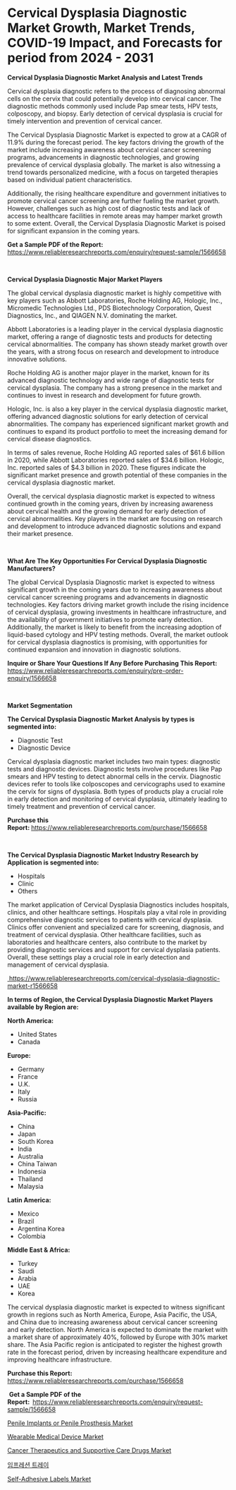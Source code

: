<p><h1>Cervical Dysplasia Diagnostic Market Growth, Market Trends, COVID-19 Impact, and Forecasts for period from 2024 - 2031</h1></p><p><strong>Cervical Dysplasia Diagnostic Market Analysis and Latest Trends</strong></p>
<p><p>Cervical dysplasia diagnostic refers to the process of diagnosing abnormal cells on the cervix that could potentially develop into cervical cancer. The diagnostic methods commonly used include Pap smear tests, HPV tests, colposcopy, and biopsy. Early detection of cervical dysplasia is crucial for timely intervention and prevention of cervical cancer.</p><p>The Cervical Dysplasia Diagnostic Market is expected to grow at a CAGR of 11.9% during the forecast period. The key factors driving the growth of the market include increasing awareness about cervical cancer screening programs, advancements in diagnostic technologies, and growing prevalence of cervical dysplasia globally. The market is also witnessing a trend towards personalized medicine, with a focus on targeted therapies based on individual patient characteristics.</p><p>Additionally, the rising healthcare expenditure and government initiatives to promote cervical cancer screening are further fueling the market growth. However, challenges such as high cost of diagnostic tests and lack of access to healthcare facilities in remote areas may hamper market growth to some extent. Overall, the Cervical Dysplasia Diagnostic Market is poised for significant expansion in the coming years.</p></p>
<p><strong>Get a Sample PDF of the Report:&nbsp;</strong> <a href="https://www.reliableresearchreports.com/enquiry/request-sample/1566658">https://www.reliableresearchreports.com/enquiry/request-sample/1566658</a></p>
<p>&nbsp;</p>
<p><strong>Cervical Dysplasia Diagnostic Major Market Players</strong></p>
<p><p>The global cervical dysplasia diagnostic market is highly competitive with key players such as Abbott Laboratories, Roche Holding AG, Hologic, Inc., Micromedic Technologies Ltd., PDS Biotechnology Corporation, Quest Diagnostics, Inc., and QIAGEN N.V. dominating the market.</p><p>Abbott Laboratories is a leading player in the cervical dysplasia diagnostic market, offering a range of diagnostic tests and products for detecting cervical abnormalities. The company has shown steady market growth over the years, with a strong focus on research and development to introduce innovative solutions.</p><p>Roche Holding AG is another major player in the market, known for its advanced diagnostic technology and wide range of diagnostic tests for cervical dysplasia. The company has a strong presence in the market and continues to invest in research and development for future growth.</p><p>Hologic, Inc. is also a key player in the cervical dysplasia diagnostic market, offering advanced diagnostic solutions for early detection of cervical abnormalities. The company has experienced significant market growth and continues to expand its product portfolio to meet the increasing demand for cervical disease diagnostics.</p><p>In terms of sales revenue, Roche Holding AG reported sales of $61.6 billion in 2020, while Abbott Laboratories reported sales of $34.6 billion. Hologic, Inc. reported sales of $4.3 billion in 2020. These figures indicate the significant market presence and growth potential of these companies in the cervical dysplasia diagnostic market.</p><p>Overall, the cervical dysplasia diagnostic market is expected to witness continued growth in the coming years, driven by increasing awareness about cervical health and the growing demand for early detection of cervical abnormalities. Key players in the market are focusing on research and development to introduce advanced diagnostic solutions and expand their market presence.</p></p>
<p>&nbsp;</p>
<p><strong>What Are The Key Opportunities For Cervical Dysplasia Diagnostic Manufacturers?</strong></p>
<p><p>The global Cervical Dysplasia Diagnostic market is expected to witness significant growth in the coming years due to increasing awareness about cervical cancer screening programs and advancements in diagnostic technologies. Key factors driving market growth include the rising incidence of cervical dysplasia, growing investments in healthcare infrastructure, and the availability of government initiatives to promote early detection. Additionally, the market is likely to benefit from the increasing adoption of liquid-based cytology and HPV testing methods. Overall, the market outlook for cervical dysplasia diagnostics is promising, with opportunities for continued expansion and innovation in diagnostic solutions.</p></p>
<p><strong>Inquire or Share Your Questions If Any Before Purchasing This Report:</strong> <a href="https://www.reliableresearchreports.com/enquiry/pre-order-enquiry/1566658">https://www.reliableresearchreports.com/enquiry/pre-order-enquiry/1566658</a></p>
<p>&nbsp;</p>
<p><strong>Market Segmentation</strong></p>
<p><strong>The Cervical Dysplasia Diagnostic Market Analysis by types is segmented into:</strong></p>
<p><ul><li>Diagnostic Test</li><li>Diagnostic Device</li></ul></p>
<p><p>Cervical dysplasia diagnostic market includes two main types: diagnostic tests and diagnostic devices. Diagnostic tests involve procedures like Pap smears and HPV testing to detect abnormal cells in the cervix. Diagnostic devices refer to tools like colposcopes and cervicographs used to examine the cervix for signs of dysplasia. Both types of products play a crucial role in early detection and monitoring of cervical dysplasia, ultimately leading to timely treatment and prevention of cervical cancer.</p></p>
<p><strong>Purchase this Report:&nbsp;</strong><a href="https://www.reliableresearchreports.com/purchase/1566658">https://www.reliableresearchreports.com/purchase/1566658</a></p>
<p>&nbsp;</p>
<p><strong>The Cervical Dysplasia Diagnostic Market Industry Research by Application is segmented into:</strong></p>
<p><ul><li>Hospitals</li><li>Clinic</li><li>Others</li></ul></p>
<p><p>The market application of Cervical Dysplasia Diagnostics includes hospitals, clinics, and other healthcare settings. Hospitals play a vital role in providing comprehensive diagnostic services to patients with cervical dysplasia. Clinics offer convenient and specialized care for screening, diagnosis, and treatment of cervical dysplasia. Other healthcare facilities, such as laboratories and healthcare centers, also contribute to the market by providing diagnostic services and support for cervical dysplasia patients. Overall, these settings play a crucial role in early detection and management of cervical dysplasia.</p></p>
<p><a href="https://www.reliableresearchreports.com/cervical-dysplasia-diagnostic-market-r1566658">&nbsp;https://www.reliableresearchreports.com/cervical-dysplasia-diagnostic-market-r1566658</a></p>
<p><strong>In terms of Region, the Cervical Dysplasia Diagnostic Market Players available by Region are:</strong></p>
<p>
    <p> <strong> North America: </strong>
        <ul>
            <li>United States</li>
            <li>Canada</li>
        </ul>
        </p> 
    <p> <strong> Europe: </strong>
        <ul>
            <li>Germany</li>
            <li>France</li>
            <li>U.K.</li>
            <li>Italy</li>
            <li>Russia</li>
        </ul>
        </p> 
    <p> <strong> Asia-Pacific: </strong>
        <ul>
            <li>China</li>
            <li>Japan</li>
            <li>South Korea</li>
            <li>India</li>
            <li>Australia</li>
            <li>China Taiwan</li>
            <li>Indonesia</li>
            <li>Thailand</li>
            <li>Malaysia</li>
        </ul>
        </p> 
    <p> <strong> Latin America: </strong>
        <ul>
            <li>Mexico</li>
            <li>Brazil</li>
            <li>Argentina Korea</li>
            <li>Colombia</li>
        </ul>
        </p> 
    <p> <strong> Middle East & Africa: </strong>
        <ul>
            <li>Turkey</li>
            <li>Saudi</li>
            <li>Arabia</li>
            <li>UAE</li>
            <li>Korea</li>
        </ul>
    </p>
    </p>
<p><p>The cervical dysplasia diagnostic market is expected to witness significant growth in regions such as North America, Europe, Asia Pacific, the USA, and China due to increasing awareness about cervical cancer screening and early detection. North America is expected to dominate the market with a market share of approximately 40%, followed by Europe with 30% market share. The Asia Pacific region is anticipated to register the highest growth rate in the forecast period, driven by increasing healthcare expenditure and improving healthcare infrastructure.</p></p>
<p><strong>Purchase this Report: </strong><a href="https://www.reliableresearchreports.com/purchase/1566658">https://www.reliableresearchreports.com/purchase/1566658</a></p>
<p>&nbsp;<strong>Get a Sample PDF of the Report:&nbsp;&nbsp;</strong><a href="https://www.reliableresearchreports.com/enquiry/request-sample/1566658">https://www.reliableresearchreports.com/enquiry/request-sample/1566658</a></p>
<p><strong></strong></p>
<p><p><a href="https://medium.com/@kimvicki3211/penile-implants-or-penile-prosthesis-market-global-market-insights-and-sales-trends-2024-to-2031-7af692a1d5be">Penile Implants or Penile Prosthesis Market</a></p><p><a href="https://github.com/ejuynpri79/Market-Research-Report-List-1/blob/main/wearable-medical-device-market.md">Wearable Medical Device Market</a></p><p><a href="https://medium.com/@brendafgmorris532/cancer-therapeutics-and-supportive-care-drugs-market-report-by-product-type-cancer-f498eb08bbfd">Cancer Therapeutics and Supportive Care Drugs Market</a></p><p><a href="https://github.com/jimahmed0511/Market-Research-Report-List-1/blob/main/3028545126248.md">임프레션 트레이</a></p><p><a href="https://github.com/JuanStephebgXXfbf/Market-Research-Report-List-1/blob/main/self-adhesive-labels-market.md">Self-Adhesive Labels Market</a></p></p>